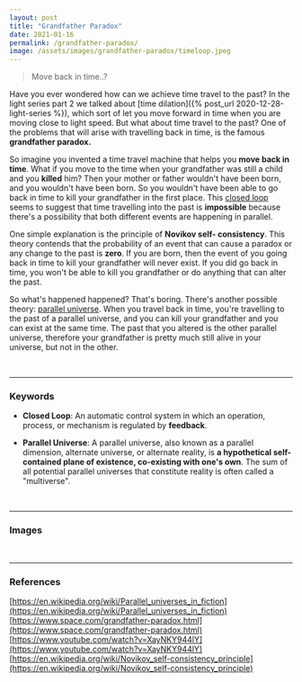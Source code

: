 ```yaml
---
layout: post
title: "Grandfather Paradox"
date: 2021-01-16
permalink: /grandfather-paradox/
image: /assets/images/grandfather-paradox/timeloop.jpeg
---
```


>Move back in time..?

Have you ever wondered how can we achieve time travel to the past? In the light series part 2 we talked about [time dilation]({% post_url 2020-12-28-light-series %}), which sort of let you move forward in time when you are moving close to light speed. But what about time travel to the past? One of the problems that will arise with travelling back in time, is the famous **grandfather paradox.**   
  
<!--more-->  

So imagine you invented a time travel machine that helps you **move back in time**. What if you move to the time when your grandfather was still a child and you **killed** him? Then your mother or father wouldn't have been born, and you wouldn't have been born. So you wouldn't have been able to go back in time to kill your grandfather in the first place. This [closed loop](#keywords) seems to suggest that time travelling into the past is **impossible** because there's a possibility that both different events are happening in parallel.
  
One simple explanation is the principle of **Novikov self- consistency**. This theory contends that the probability of an event that can cause a paradox or any change to the past is **zero**. If you are born, then the event of you going back in time to kill your grandfather will never exist. If you did go back in time, you won't be able to kill you grandfather or do anything that can alter the past. 
  
So what's happened happened? That's boring. There's another possible theory: [parallel universe](#keywords). When you travel back in time, you're travelling to the past of a parallel universe, and you can kill your grandfather and you can exist at the same time. The past that you altered is the other parallel universe, therefore your grandfather is pretty much still alive in your universe, but not in the other.

<br>
<!--Keywords-->
<hr>

### Keywords
- **Closed Loop**: An automatic control system in which an operation, process, or mechanism is regulated by **feedback**.

- **Parallel Universe**: A parallel universe, also known as a parallel dimension, alternate universe, or alternate reality, is **a hypothetical self-contained plane of existence, co-existing with one's own**. The sum of all potential parallel universes that constitute reality is often called a "multiverse".


<br>
<!--Images-->
<hr>

### Images

<div class="row">
	<div class="column">
		<img src="/iwonder/assets/images/grandfather-paradox/paradox.png" alt="">
	</div>
    <div class="column">
		<img src="/iwonder/assets/images/grandfather-paradox/universe.png" alt="">
	</div>
</div>

  
<br>
<!--References-->
<hr>

### References
[https://en.wikipedia.org/wiki/Parallel_universes_in_fiction](https://en.wikipedia.org/wiki/Parallel_universes_in_fiction)
\
[https://www.space.com/grandfather-paradox.html](https://www.space.com/grandfather-paradox.html)
\
[https://www.youtube.com/watch?v=XayNKY944lY](https://www.youtube.com/watch?v=XayNKY944lY)
\
[https://en.wikipedia.org/wiki/Novikov_self-consistency_principle](https://en.wikipedia.org/wiki/Novikov_self-consistency_principle)
